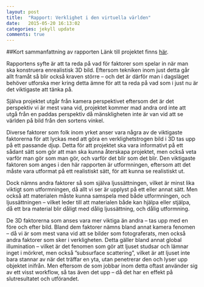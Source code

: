 ```yaml
---
layout: post
title:  "Rapport: Verklighet i den virtuella världen"
date:   2015-05-20 16:13:02
categories: jekyll update
comments: true
---
```


##Kort sammanfattning av rapporten
Länk till projektet finns [här](https://goo.gl/MD9ssY).


Rapportens syfte är att ta reda på vad för faktorer som spelar in när man ska konstruera enrealistisk 3D bild. Eftersom tekniken inom just detta går allt framåt så blir också kraven större – och det är därför man i dagsläget behöver utforska mer kring detta ämne för att ta reda på vad som i just nu är det viktigaste att tänka på.

 

Själva projektet utgår från kamera perspektivet eftersom det är det perspektiv vi är mest vana vid, projektet kommer mad andra ord inte att utgå från en paddas perspektiv då mänskligheten inte är van vid att se världen på bild från den sortens vinkel. 

Diverse faktorer som folk inom yrket anser vara några av de viktigaste faktorerna för att lyckas med att göra en verklighetstrogen bild i 3D tas upp på ett passande djup. Detta för att projektet ska vara informativt på ett sådant sätt som gör att man ska kunna återskapa projektet, men också veta varför man gör som man gör, och varför det blir som det blir. Den viktigaste faktoren som anges i den här rapporten är utformningen, eftersom att det måste vara utformat på ett realistiskt sätt, för att kunna se realistiskt ut. 

Dock nämns andra faktorer så som själva ljussättningen, vilket är minst lika viktigt som utformningen, då allt vi ser är upplyst på ett eller annat sätt. Men också att materialen måste kunna samspela med både utformningen, och ljussättningen – vilket leder till att materialen både kan hjälpa eller stjälpa, då ett bra material blir dåligt med dålig ljussättning, och dålig utformning. 

De 3D faktorerna som anses vara mer viktiga än andra – tas upp med en före och efter bild.  Bland dem faktorer nämns bland annat kamera fenomen – då vi är som mest vana vid att se bilder som fotograferats, men också andra faktorer som sker i verkligheten. Detta gäller bland annat global illumination – vilket är det fenomen som gör att ljuset studsar och lämnar inget i mörkret, men också ”subsurface scattering”, vilket är att ljuset inte bara stannar av när det träffar en yta, utan penetrerar den och lyser upp objektet inifrån. Men eftersom de som jobbar inom detta oftast använder sig av ett visst workflow, så tas även det upp – då det har en effekt på slutresultatet och utförandet.